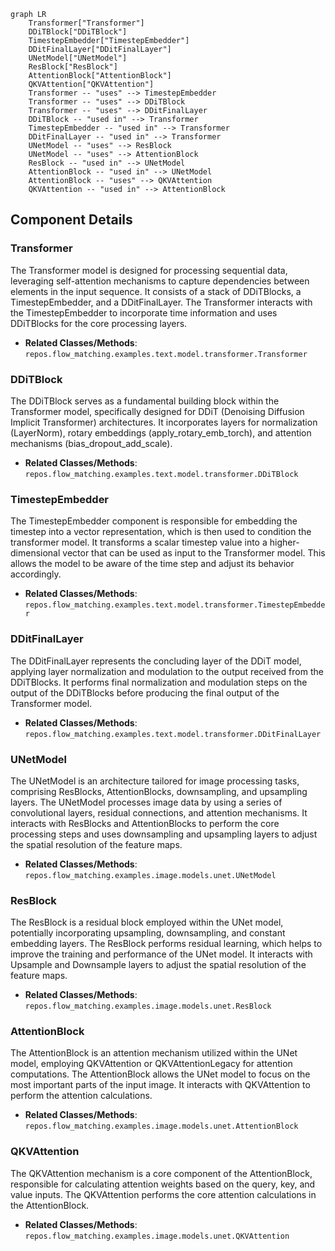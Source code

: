 ```mermaid
graph LR
    Transformer["Transformer"]
    DDiTBlock["DDiTBlock"]
    TimestepEmbedder["TimestepEmbedder"]
    DDitFinalLayer["DDitFinalLayer"]
    UNetModel["UNetModel"]
    ResBlock["ResBlock"]
    AttentionBlock["AttentionBlock"]
    QKVAttention["QKVAttention"]
    Transformer -- "uses" --> TimestepEmbedder
    Transformer -- "uses" --> DDiTBlock
    Transformer -- "uses" --> DDitFinalLayer
    DDiTBlock -- "used in" --> Transformer
    TimestepEmbedder -- "used in" --> Transformer
    DDitFinalLayer -- "used in" --> Transformer
    UNetModel -- "uses" --> ResBlock
    UNetModel -- "uses" --> AttentionBlock
    ResBlock -- "used in" --> UNetModel
    AttentionBlock -- "used in" --> UNetModel
    AttentionBlock -- "uses" --> QKVAttention
    QKVAttention -- "used in" --> AttentionBlock
```

## Component Details

### Transformer
The Transformer model is designed for processing sequential data, leveraging self-attention mechanisms to capture dependencies between elements in the input sequence. It consists of a stack of DDiTBlocks, a TimestepEmbedder, and a DDitFinalLayer. The Transformer interacts with the TimestepEmbedder to incorporate time information and uses DDiTBlocks for the core processing layers.
- **Related Classes/Methods**: `repos.flow_matching.examples.text.model.transformer.Transformer`

### DDiTBlock
The DDiTBlock serves as a fundamental building block within the Transformer model, specifically designed for DDiT (Denoising Diffusion Implicit Transformer) architectures. It incorporates layers for normalization (LayerNorm), rotary embeddings (apply_rotary_emb_torch), and attention mechanisms (bias_dropout_add_scale).
- **Related Classes/Methods**: `repos.flow_matching.examples.text.model.transformer.DDiTBlock`

### TimestepEmbedder
The TimestepEmbedder component is responsible for embedding the timestep into a vector representation, which is then used to condition the transformer model. It transforms a scalar timestep value into a higher-dimensional vector that can be used as input to the Transformer model. This allows the model to be aware of the time step and adjust its behavior accordingly.
- **Related Classes/Methods**: `repos.flow_matching.examples.text.model.transformer.TimestepEmbedder`

### DDitFinalLayer
The DDitFinalLayer represents the concluding layer of the DDiT model, applying layer normalization and modulation to the output received from the DDiTBlocks. It performs final normalization and modulation steps on the output of the DDiTBlocks before producing the final output of the Transformer model.
- **Related Classes/Methods**: `repos.flow_matching.examples.text.model.transformer.DDitFinalLayer`

### UNetModel
The UNetModel is an architecture tailored for image processing tasks, comprising ResBlocks, AttentionBlocks, downsampling, and upsampling layers. The UNetModel processes image data by using a series of convolutional layers, residual connections, and attention mechanisms. It interacts with ResBlocks and AttentionBlocks to perform the core processing steps and uses downsampling and upsampling layers to adjust the spatial resolution of the feature maps.
- **Related Classes/Methods**: `repos.flow_matching.examples.image.models.unet.UNetModel`

### ResBlock
The ResBlock is a residual block employed within the UNet model, potentially incorporating upsampling, downsampling, and constant embedding layers. The ResBlock performs residual learning, which helps to improve the training and performance of the UNet model. It interacts with Upsample and Downsample layers to adjust the spatial resolution of the feature maps.
- **Related Classes/Methods**: `repos.flow_matching.examples.image.models.unet.ResBlock`

### AttentionBlock
The AttentionBlock is an attention mechanism utilized within the UNet model, employing QKVAttention or QKVAttentionLegacy for attention computations. The AttentionBlock allows the UNet model to focus on the most important parts of the input image. It interacts with QKVAttention to perform the attention calculations.
- **Related Classes/Methods**: `repos.flow_matching.examples.image.models.unet.AttentionBlock`

### QKVAttention
The QKVAttention mechanism is a core component of the AttentionBlock, responsible for calculating attention weights based on the query, key, and value inputs. The QKVAttention performs the core attention calculations in the AttentionBlock.
- **Related Classes/Methods**: `repos.flow_matching.examples.image.models.unet.QKVAttention`
